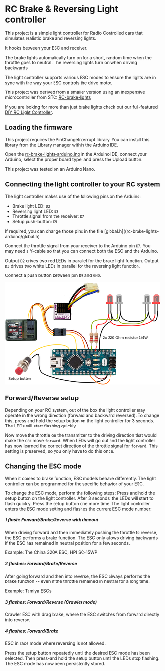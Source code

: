 # RC Brake & Reversing Light controller

This project is a simple light controller for Radio Controlled cars that simulates realistic brake and reversing lights.

It hooks between your ESC and receiver.

The brake lights automatically turn on for a short, random time when the throttle goes to neutral. The reversing lights turn on when driving backwards.

The light controller supports various ESC modes to ensure the lights are in sync with the way your ESC controls the drive motor.

This project was derived from a smaller version using an inexpensive microcontroller from STC: [RC-brake-lights](https://github.com/laneboysrc/rc-brake-lights)

If you are looking for more than just brake lights check out our full-featured [DIY RC Light Controller](https://github.com/laneboysrc/rc-light-controller).



## Loading the firmware

This project requires the PinChangeInterrupt library. You can install this library from the Library manager within the Arduino IDE.

Open the [rc-brake-lights-arduino.ino](rc-brake-lights-arduino/rc-brake-lights-arduino.ino) in the Arduino IDE, connect your Arduino, select the proper board type, and press the Upload button.

This project was tested on an Arduino Nano.



## Connecting the light controller to your RC system

The light controller makes use of the following pins on the Arduino:

* Brake light LED: `D2`
* Reversing light LED: `D3`
* Throttle signal from the receiver: `D7`
* Setup push-button: `D9`

If required, you can change those pins in the file [global.h]((rc-brake-lights-arduino/global.h)

Connect the throttle signal from your receiver to the Arduino pin `D7`. You may need a Y-cable so that you can connect both the ESC and the Arduino.

Output `D2` drives two red LEDs in parallel for the brake light function.
Output `D3` drives two white LEDs in parallel for the reversing light function.

Connect a push button between pin `D9` and `GND`.

![Wiring diagram](doc/rc-brake-lights-arduino-wiring.png)


## Forward/Reverse setup

Depending on your RC system, out of the box the light controller may operate in the wrong direction (forward and backward reversed). To change this, press and hold the setup button on the light controller for 3 seconds. The LEDs will start flashing quickly.

Now move the throttle on the transmitter to the driving direction that would make the car move `forward`. When LEDs will go out and the light controller has now learned the correct direction of the throttle signal for `forward`. This setting is preserved, so you only have to do this once.


## Changing the ESC mode

When it comes to brake function, ESC models behave differently. The light controller can be programmed for the specific behavior of your ESC.

To change the ESC mode, perform the following steps:
Press and hold the setup button on the light controller. After 3 seconds, the LEDs will start to flash quickly. Press the setup button one more time. The light controller enters the ESC mode setting and flashes the current ESC mode number:

##### 1 flash: Forward/Brake/Reverse with timeout
When driving forward and then immediately pushing the throttle to reverse, the ESC performs a brake function. The ESC only allows driving backwards if the ESC has remained in neutral position for a few seconds.

Example: The China 320A ESC, HPI SC-15WP

##### 2 flashes: Forward/Brake/Reverse
After going forward and then into reverse, the ESC always performs the brake function -- even if the throttle remained in neutral for a long time.

Example: Tamiya ESCs

##### 3 flashes: Forward/Reverse (Crawler mode)
Crawler ESC with drag brake, where the ESC switches from forward directly
into reverse.

##### 4 flashes: Forward/Brake
ESC in race mode where reversing is not allowed.


Press the setup button repeatedly until the desired ESC mode has been selected. Then press-and hold the setup button until the LEDs stop flashing. The ESC mode has now been persistently stored.


